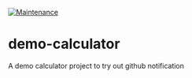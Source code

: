 <!-- TITLE/ -->
[![Maintenance](https://img.shields.io/badge/Maintained%3F-yes-green.svg)](https://GitHub.com/Naereen/StrapDown.js/graphs/commit-activity)

<!-- /BADGES -->
# demo-calculator
A demo calculator project to try out github notification



